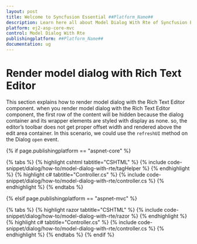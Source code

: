 ```yaml
---
layout: post
title: Welcome to Syncfusion Essential ##Platform_Name##
description: Learn here all about Model Dialog With Rte of Syncfusion Essential ##Platform_Name## widgets based on HTML5 and jQuery.
platform: ej2-asp-core-mvc
control: Model Dialog With Rte
publishingplatform: ##Platform_Name##
documentation: ug
---
```



# Render model dialog with Rich Text Editor

This section explains how to render model dialog with the Rich Text Editor component. when you render model dialog with the Rich Text Editor component, the first row of the content will be hidden because the dialog container and its wrapper elements are styled with display as none. so, the editor’s toolbar does not get proper offset width and rendered above the edit area container. In this scenario, we could use the `refreshUI` method on the Dialog `open` event.

{% if page.publishingplatform == "aspnet-core" %}

{% tabs %}
{% highlight cshtml tabtitle="CSHTML" %}
{% include code-snippet/dialog/how-to/model-dialog-with-rte/tagHelper %}
{% endhighlight %}
{% highlight c# tabtitle="Controller.cs" %}
{% include code-snippet/dialog/how-to/model-dialog-with-rte/controller.cs %}
{% endhighlight %}
{% endtabs %}

{% elsif page.publishingplatform == "aspnet-mvc" %}

{% tabs %}
{% highlight razor tabtitle="CSHTML" %}
{% include code-snippet/dialog/how-to/model-dialog-with-rte/razor %}
{% endhighlight %}
{% highlight c# tabtitle="Controller.cs" %}
{% include code-snippet/dialog/how-to/model-dialog-with-rte/controller.cs %}
{% endhighlight %}
{% endtabs %}
{% endif %}

